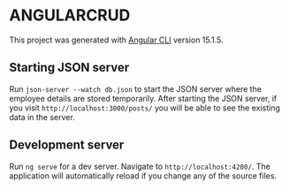 # ANGULARCRUD

This project was generated with [Angular CLI](https://github.com/angular/angular-cli) version 15.1.5.

## Starting JSON server

Run `json-server --watch db.json` to start the JSON server where the employee details are stored temporarily. After starting the JSON server, if you visit `http://localhost:3000/posts/` you will be able to see the existing data in the server.

## Development server

Run `ng serve` for a dev server. Navigate to `http://localhost:4200/`. The application will automatically reload if you change any of the source files.
